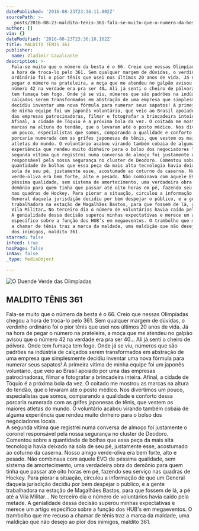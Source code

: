 ```yaml
---
datePublished: '2016-08-23T23:36:11.802Z'
sourcePath: >-
  _posts/2016-08-23-maldito-tenis-361-fala-se-muito-que-o-numero-da-besta-e-o-66.md
author: []
via: {}
dateModified: '2016-08-23T23:36:10.162Z'
title: MALDITO TÊNIS 361
publisher:
  name: Vladimir Cavalcante
description: >-
  Fala-se muito que o número da besta é o 66. Creio que nessas Olimpíadas chegou
  a hora de troca-lo pelo 361. Sem qualquer margem de dúvidas, o verdinho
  ordinário foi o pior tênis que usei nos últimos 20 anos de vida. Já na hora de
  pegar o número na prateleira, a moça que me atendeu no galpão avisou que o
  número 42 na verdade era pra ser 40… Ali já senti o cheiro de pólvora. Onde
  tem fumaça tem fogo. Onde já se viu, números que são padrões na indústria de
  calçados serem transformados em abstração de uma empresa que simplesmente
  decidiu inventar uma nova fórmula para numerar seus sapatos! A primeira vítima
  de minha equipe foi um japonês voluntário, que veio ao Brasil apoiado por uma
  das empresas patrocinadoras, filmar e fotografar a brincadeira inteira.
  Afinal, a cidade de Tóquio é a próxima bola da vez. O coitado me mostrou as
  marcas na altura do tendão, que o levaram até o posto médico. Nos divertimos
  um pouco, especialistas que somos, comparando a qualidade e conforto dessa
  porcaria numerada com as grifes japonesas de tênis, que vestem os maiores
  atletas do mundo. O voluntário acabou virando também cobaia de alguma
  experiência que rendeu muito dinheiro para o bolso dos negociadores locais. A
  segunda vítima que registrei numa conversa de almoço foi justamente o coronel
  responsável pela nossa segurança no cluster de Deodoro. Comentou sobre a
  quantidade de bolhas que essa peça da mais alta tecnologia havia deixado na
  sola de seu pé, justamente esse, acostumado ao coturno da caserna. Nosso amigo
  verde-oliva era bem forte, alto e pesado. Não combinava com aquele EVO de
  péssima qualidade, sem sistema de amortecimento, uma verdadeira obra do
  demônio para quem tinha que passar até oito horas em pé, fazendo seu serviço
  nas quadras de Hockey. Para piorar a situação, circulou a informação de que um
  General daquela jurisdição decidiu por bem despejar o público, e a gente
  trabalhadora na estação de Magalhães Bastos, para que fossem de lá, a pé até a
  Vila Militar… No terceiro dia o número de voluntários havia caído pela metade.
  A genialidade dessa decisão superou minhas expectativas e merece um artigo
  específico sobre a função dos HUB’s em megaeventos. O trambolho que me recuso
  a chamar de tênis traz a marca da maldade, uma maldição que não desejo ao pior
  dos inimigos, maldito 361.
starred: false
inFeed: true
hasPage: false
inNav: false
_type: MediaObject

---
```

![O Duende Verde das Olimpíadas](https://the-grid-user-content.s3-us-west-2.amazonaws.com/b97f1dc8-0a4e-4d6a-92ce-f57ab760d509.jpg)

## MALDITO TÊNIS 361

Fala-se muito que o número da besta é o 66\. Creio que nessas Olimpíadas chegou a hora de troca-lo pelo 361\. Sem qualquer margem de dúvidas, o verdinho ordinário foi o pior tênis que usei nos últimos 20 anos de vida. Já na hora de pegar o número na prateleira, a moça que me atendeu no galpão avisou que o número 42 na verdade era pra ser 40... Ali já senti o cheiro de pólvora. Onde tem fumaça tem fogo. Onde já se viu, números que são padrões na indústria de calçados serem transformados em abstração de uma empresa que simplesmente decidiu inventar uma nova fórmula para numerar seus sapatos! A primeira vítima de minha equipe foi um japonês voluntário, que veio ao Brasil apoiado por uma das empresas patrocinadoras, filmar e fotografar a brincadeira inteira. Afinal, a cidade de Tóquio é a próxima bola da vez. O coitado me mostrou as marcas na altura do tendão, que o levaram até o posto médico. Nos divertimos um pouco, especialistas que somos, comparando a qualidade e conforto dessa porcaria numerada com as grifes japonesas de tênis, que vestem os maiores atletas do mundo. O voluntário acabou virando também cobaia de alguma experiência que rendeu muito dinheiro para o bolso dos negociadores locais.  
A segunda vítima que registrei numa conversa de almoço foi justamente o coronel responsável pela nossa segurança no cluster de Deodoro. Comentou sobre a quantidade de bolhas que essa peça da mais alta tecnologia havia deixado na sola de seu pé, justamente esse, acostumado ao coturno da caserna. Nosso amigo verde-oliva era bem forte, alto e pesado. Não combinava com aquele EVO de péssima qualidade, sem sistema de amortecimento, uma verdadeira obra do demônio para quem tinha que passar até oito horas em pé, fazendo seu serviço nas quadras de Hockey. Para piorar a situação, circulou a informação de que um General daquela jurisdição decidiu por bem despejar o público, e a gente trabalhadora na estação de Magalhães Bastos, para que fossem de lá, a pé até a Vila Militar... No terceiro dia o número de voluntários havia caído pela metade. A genialidade dessa decisão superou minhas expectativas e merece um artigo específico sobre a função dos HUB's em megaeventos. O trambolho que me recuso a chamar de tênis traz a marca da maldade, uma maldição que não desejo ao pior dos inimigos, maldito 361\.